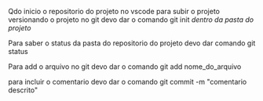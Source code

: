 Qdo inicio o repositorio do projeto no vscode para subir o projeto versionando o projeto no git devo dar o comando
git init *dentro da pasta do projeto*

Para saber o status da pasta do repositorio do projeto devo dar comando
git status

Para add o arquivo no git devo dar o comando
git add nome_do_arquivo

para incluir o comentario devo dar o comando
git commit -m "comentario descrito"